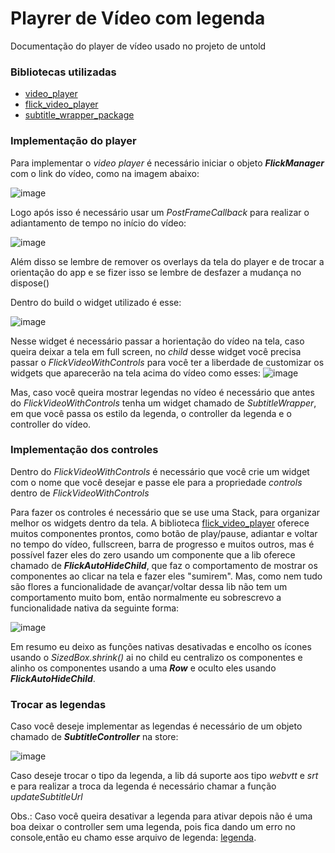 # Playrer de Vídeo com legenda

Documentação do player de vídeo usado no projeto de untold

### Bibliotecas utilizadas

- [video_player](https://pub.dev/packages/video_player)
- [flick_video_player](https://pub.dev/packages/flick_video_player)
- [subtitle_wrapper_package](https://pub.dev/packages/subtitle_wrapper_package)

### Implementação do player

Para implementar o *video player* é necessário iniciar o objeto ***FlickManager*** com o link do vídeo, como na imagem abaixo: 

![image](https://github.com/ItaloDias-stack/flutter-movie-player/assets/56097945/ae3cd39d-6a7a-4268-adb3-8658b9c12210)

Logo após isso é necessário usar um *PostFrameCallback* para realizar o adiantamento de tempo no início do vídeo: 

![image](https://github.com/ItaloDias-stack/flutter-movie-player/assets/56097945/ecb6e083-f14a-4fc3-afb7-e44b6aeb1057)

Além disso se lembre de remover os overlays da tela do player e de trocar a orientação do app e se fizer isso se lembre de desfazer a mudança no dispose()

Dentro do build o widget utilizado é esse:

![image](https://github.com/ItaloDias-stack/flutter-movie-player/assets/56097945/c525d1d7-bfb6-424d-827f-d4366b427f51)

Nesse widget é necessário passar a horientação do vídeo na tela, caso queira deixar a tela em full screen, no *child* desse widget você precisa passar o *FlickVideoWithControls* para você ter a liberdade de customizar os widgets que aparecerão na tela acima do vídeo como esses: 
![image](https://github.com/ItaloDias-stack/flutter-movie-player/assets/56097945/d3ecd306-63b1-4337-89f7-5bd48bfdecc2)

Mas, caso você queira mostrar legendas no vídeo é necessário que antes do *FlickVideoWithControls* tenha um widget chamado de *SubtitleWrapper*, em que você passa os estilo da legenda, o controller da legenda e o controller do vídeo.

### Implementação dos controles

Dentro do *FlickVideoWithControls* é necessário que você crie um widget com o nome que você desejar e passe ele para a propriedade *controls* dentro de *FlickVideoWithControls*

Para fazer os controles é necessário que se use uma Stack, para organizar melhor os widgets dentro da tela. A biblioteca [flick_video_player](https://pub.dev/packages/flick_video_player) oferece muitos componentes prontos, como botão de play/pause, adiantar e voltar no tempo do vídeo, fullscreen, barra de progresso e muitos outros, mas é possível fazer eles do zero usando um componente que a lib oferece chamado de ***FlickAutoHideChild***, que faz o comportamento de mostrar os componentes ao clicar na tela e fazer eles "sumirem". Mas, como nem tudo são flores a funcionalidade de avançar/voltar dessa lib não tem um comportamento muito bom, então normalmente eu sobrescrevo a funcionalidade nativa da seguinte forma:

![image](https://github.com/ItaloDias-stack/flutter-movie-player/assets/56097945/e9f27d79-82bd-4df5-954d-06d8930164cc)

Em resumo eu deixo as funções nativas desativadas e encolho os ícones usando o *SizedBox.shrink()* ai no child eu centralizo os componentes e alinho os componentes usando a uma ***Row*** e oculto eles usando ***FlickAutoHideChild***. 

### Trocar as legendas

Caso você deseje implementar as legendas é necessário de um objeto chamado de ***SubtitleController*** na store:

![image](https://github.com/ItaloDias-stack/flutter-movie-player/assets/56097945/42d82d9b-d4a4-43a9-b9b3-9a1e5b57c0ea)

Caso deseje trocar o tipo da legenda, a lib dá suporte aos tipo *webvtt* e *srt* e para realizar a troca da legenda é necessário chamar a função *updateSubtitleUrl*

Obs.: Caso você queira desativar a legenda para ativar depois não é uma boa deixar o controller sem uma legenda, pois fica dando um erro no console,então eu chamo esse arquivo de legenda: [legenda](https://github.com/ItaloDias-stack/empty-subtitle/blob/main/empty-subtitle.srt?raw=true).



